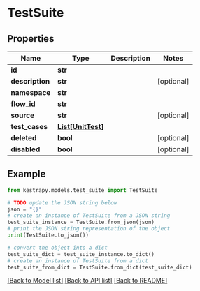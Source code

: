 # TestSuite


## Properties

Name | Type | Description | Notes
------------ | ------------- | ------------- | -------------
**id** | **str** |  | 
**description** | **str** |  | [optional] 
**namespace** | **str** |  | 
**flow_id** | **str** |  | 
**source** | **str** |  | [optional] 
**test_cases** | [**List[UnitTest]**](UnitTest.md) |  | 
**deleted** | **bool** |  | [optional] 
**disabled** | **bool** |  | [optional] 

## Example

```python
from kestrapy.models.test_suite import TestSuite

# TODO update the JSON string below
json = "{}"
# create an instance of TestSuite from a JSON string
test_suite_instance = TestSuite.from_json(json)
# print the JSON string representation of the object
print(TestSuite.to_json())

# convert the object into a dict
test_suite_dict = test_suite_instance.to_dict()
# create an instance of TestSuite from a dict
test_suite_from_dict = TestSuite.from_dict(test_suite_dict)
```
[[Back to Model list]](../README.md#documentation-for-models) [[Back to API list]](../README.md#documentation-for-api-endpoints) [[Back to README]](../README.md)


